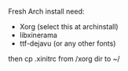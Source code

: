 Fresh Arch install need:
- Xorg (select this at archinstall)
- libxinerama
- ttf-dejavu (or any other fonts)

then cp .xinitrc from /xorg dir to ~/
